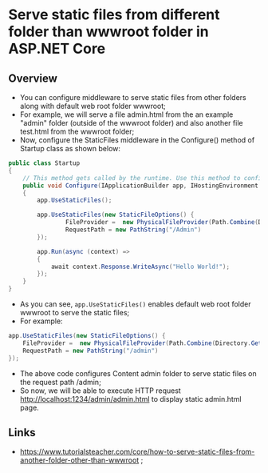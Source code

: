 # Serve static files from different folder than wwwroot folder in ASP.NET Core

## Overview

- You can configure middleware to serve static files from other folders along with default web root folder wwwroot;
- For example, we will serve a file admin.html from the an example "admin" folder (outside of the wwwroot folder) and also another file test.html from the wwwroot folder;
- Now, configure the StaticFiles middleware in the Configure() method of Startup class as shown below:

```c#
public class Startup
{
    // This method gets called by the runtime. Use this method to configure the HTTP request pipeline.
    public void Configure(IApplicationBuilder app, IHostingEnvironment env, ILoggerFactory loggerFactory)
    {
        app.UseStaticFiles();

        app.UseStaticFiles(new StaticFileOptions() {
                FileProvider =  new PhysicalFileProvider(Path.Combine(Directory.GetCurrentDirectory(), "Content")),
                RequestPath = new PathString("/Admin")
        });

        app.Run(async (context) =>
        {
            await context.Response.WriteAsync("Hello World!");
        });
    }
}
```

- As you can see, `app.UseStaticFiles()` enables default web root folder wwwroot to serve the static files;
- For example:

```c#
app.UseStaticFiles(new StaticFileOptions() {
    FileProvider =  new PhysicalFileProvider(Path.Combine(Directory.GetCurrentDirectory(), "admin")),
    RequestPath = new PathString("/admin")
});
```

- The above code configures Content admin folder to serve static files on the request path /admin;
- So now, we will be able to execute HTTP request <http://localhost:1234/admin/admin.html> to display static admin.html page.

## Links

- <https://www.tutorialsteacher.com/core/how-to-serve-static-files-from-another-folder-other-than-wwwroot> ;
